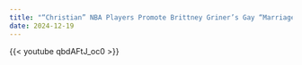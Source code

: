 ```yaml
---
title: "“Christian” NBA Players Promote Brittney Griner’s Gay “Marriage”"
date: 2024-12-19
---
```


{{< youtube qbdAFtJ_oc0 >}}
